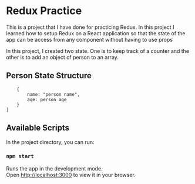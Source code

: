 # Redux Practice

This is a project that I have done for practicing Redux. In this project I learned how to setup Redux on a React application so that the state of the app can be access from any component without having to use props

In this project, I created two state. One is to keep track of a counter and the other is to add an object of person to an array.

## Person State Structure

```[
    {
        name: "person name",
        age: person age
    }
]
```

## Available Scripts

In the project directory, you can run:

### `npm start`

Runs the app in the development mode.\
Open [http://localhost:3000](http://localhost:3000) to view it in your browser.
